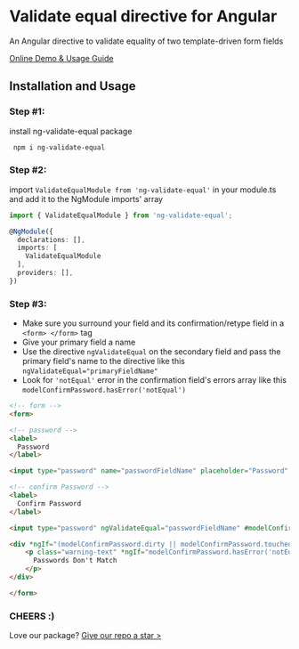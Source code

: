 # Validate equal directive for Angular

An Angular directive to validate equality of two template-driven form fields

[Online Demo & Usage Guide](https://baherwael.github.io/ng-validate-equal/)

## Installation and Usage

### Step #1:

install ng-validate-equal package

```sh
 npm i ng-validate-equal
 ```

### Step #2:

 import `ValidateEqualModule from 'ng-validate-equal'` in your module.ts and add it to the NgModule imports' array

```ts
import { ValidateEqualModule } from 'ng-validate-equal';

@NgModule({
  declarations: [],
  imports: [
    ValidateEqualModule
  ],
  providers: [],
})
```

### Step #3:

- Make sure you surround your field and its confirmation/retype field in a `<form> </form>` tag
- Give your primary field a name
- Use the directive `ngValidateEqual` on the secondary field and pass the primary field's name to the directive like this `ngValidateEqual="primaryFieldName"`
- Look for `'notEqual'` error in the confirmation field's errors array like this `modelConfirmPassword.hasError('notEqual')`

```html
<!-- form -->
<form>

<!-- password -->
<label>
  Password
</label>

<input type="password" name="passwordFieldName" placeholder="Password" #modelPassword="ngModel" [(ngModel)]="model.password">

<!-- confirm Password -->
<label>
  Confirm Password
</label>

<input type="password" ngValidateEqual="passwordFieldName" #modelConfirmPassword="ngModel" [(ngModel)]="model.confirmPassword" placeholder="Confirm Password">

<div *ngIf="(modelConfirmPassword.dirty || modelConfirmPassword.touched) && modelConfirmPassword.invalid">
    <p class="warning-text" *ngIf="modelConfirmPassword.hasError('notEqual') && modelPassword.valid">
      Passwords Don't Match
    </p>
</div>

</form>
```

### CHEERS :)

Love our package? [Give our repo a star >](https://github.com/BaherWael/ng-validate-equal)
